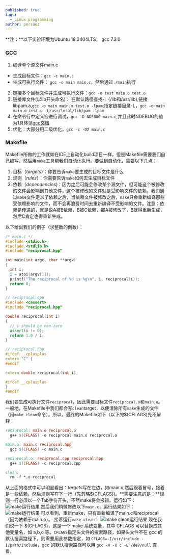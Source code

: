 ```yaml
---
published: true
tags:
  - Linux programming
author: persuez
---
```

**注：**以下实验环境为Ubuntu 18.0404LTS， gcc 7.3.0

### GCC
1. 编译单个源文件main.c
  - 生成目标文件：```gcc -c main.c```
  - 生成可执行文件： ```gcc -o main main.c```，然后通过```./main```执行
2. 链接多个目标文件并生成可执行文件：```gcc -o test main.o test.o```
3. 链接库文件(以lib开头命名)： 在默认路径查找-l（/lib和/usr/lib),链接libpam.a,```gcc -o main main.o test.o -lpam```;指定链接目录-L，```gcc -o main main.o test.o -L/usr/local/lib/pam -lpam```
4. 在命令行中定义宏进行调试，```gcc -D NDEBUG main.c```,并且此时NDEBUG的值为1具体见[gcc文档](https://gcc.gnu.org/onlinedocs/gcc/Preprocessor-Options.html#Preprocessor-Options)
5. 优化：大部分用二级优化，```gcc -c -O2 main.c```

### Makefile
Makefile所做的工作就如在IDE上自动化build项目一样，但是Makefile需要我们自己编写，然后用```make```工具帮我们自动化执行。要做到自动化，需要以下几点：
1. 目标（*targets*）：你要告诉```make```要生成的目标文件是什么
2. 规则（*rules*）：你需要告诉```make```如何去生成目标文件
3. 依赖（*dependencies*)：因为之后可能会修改某个源文件，但可能这个被修改的文件会影响到其他文件，这个被修改的文件就是受影响文件的依赖。我们通过```make```文件定义了依赖之后，当依赖文件被修改之后，```make```只会重新编译那些受依赖影响的文件，而不会再浪费时间去重新编译不受影响的文件。注意：依赖是传递的，就是说A被B依赖，B被C依赖，那A被修改了，B就得重新生成，然后C肯定也得重新生成。

以下给出我们的例子（求整数的倒数）：
``` c
/* main.c */
#include <stdio.h>
#include <stdlib.h>
#include "reciprocal.hpp"

int main(int argc, char **argv)
{
  int i;
  i = atoi(argv[1]);
  printf("The reciprocal of %d is %g\n", i, reciprocal(i));
  return 0;
}
```

``` cpp
// reciprocal.cpp
#include <cassert>
#include "reciprocal.hpp"

double reciprocal(int i)
{
  // i should be non-zero
  assert(i != 0);
  return 1.0 / i;
}
```

``` cpp
// reciprocal.hpp
#ifdef __cplusplus
extern "C" {
#endif

extern double reciprocal(int i);

#ifdef __cplusplus
}
#endif
```

我们要生成可执行文件```reciprocal```，因此需要目标文件```reciprocal.o```和```main.o```。一般地，在Makefile中我们都会写```clean```target，以便清除所有```make```生成的文件（用```make clean```命令）。所以，最终的Makefile如下（以下的$(CFLAGS)先不解释：
``` Makefile
reciprocal: main.o reciprocal.o
  g++ $(CFLAGS) -o reciprocal main.o reciprocal.o

main.o: main.c reciprocal.hpp
  gcc $(CFLAGS) -c main.c

reciprocal.o: reciprocal.cpp reciprocal.hpp
  g++ $(CFLAGS) -c reciprocal.cpp

clean:
  rm -f *.o reciprocal
```
从上面的格式中可以明显看出：*targets*写在左边，如main.o,然后跟着冒号，接着是一些依赖，然后规则写在下一行（先忽略$(CFLAGS))。**需要注意的是：**规则一行必须以一个Tab字符开头，不然make将会报错。运行如下：
![make运行结果](http://persuez-image.oss-cn-shenzhen.aliyuncs.com/2020/03/18/8756ad0c13dac.jpg)
然后我们稍微修改以下```main.c```，运行结果如下：
![make运行结果](http://persuez-image.oss-cn-shenzhen.aliyuncs.com/2020/03/18/ab9d35c56f297.jpg)
可以看到，重新make，只有重新编译了main.c和reciprocal（因为依赖于main.o）。
接着运行```make clean```：
![make clean运行结果](http://persuez-image.oss-cn-shenzhen.aliyuncs.com/2020/03/18/271d785f88266.jpg)
现在我们说一下 $(CFLAGS)，这是一个 make 系统变量，其中 CFLAGS 可以替换成其他变量名，如 a,b,c 等。`CFLAGS`指定头文件的搜索路径，如果头文件不在 gcc 的默认搜索路径下，则需要用此参数指定，如 `CFLAGS=-I/usr/include -I/path/include`，gcc 的默认搜索路径可以用 `gcc -v -x c -E /dev/null` 查看。
